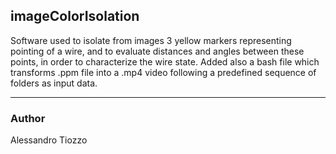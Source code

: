 imageColorIsolation
-------------------
Software used to isolate from images 3 yellow markers representing pointing of a wire, and to evaluate distances and angles between these points, in order to characterize the wire state.
Added also a bash file which transforms .ppm file into a .mp4 video following a predefined sequence of folders as input data.

-------------------
### Author
Alessandro Tiozzo
